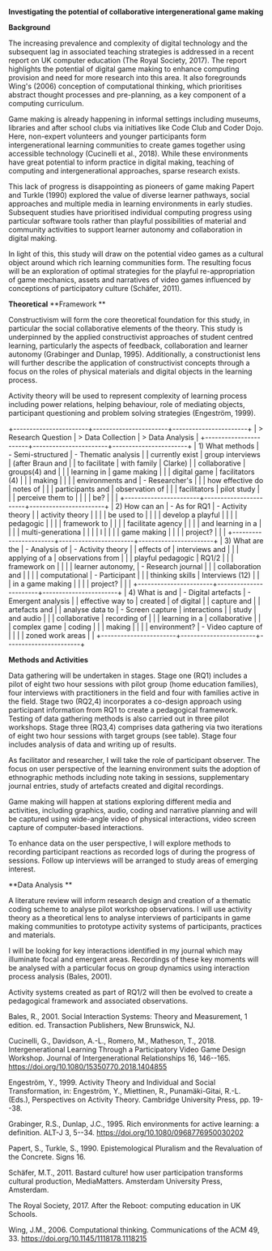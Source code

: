 **Investigating the potential of collaborative intergenerational game making**

**Background**

The increasing prevalence and complexity of digital technology and the subsequent lag in associated teaching strategies is addressed in a recent report on UK computer education (The Royal Society, 2017). The report highlights the potential of digital game making to enhance computing provision and need for more research into this area. It also foregrounds Wing's (2006) conception of computational thinking, which prioritises abstract thought processes and pre-planning, as a key component of a computing curriculum.

Game making is already happening in informal settings including museums, libraries and after school clubs via initiatives like Code Club and Coder Dojo. Here, non-expert volunteers and younger participants form intergenerational learning communities to create games together using accessible technology (Cucinelli et al., 2018). While these environments have great potential to inform practice in digital making, teaching of computing and intergenerational approaches, sparse research exists.

This lack of progress is disappointing as pioneers of game making Papert and Turkle (1990) explored the value of diverse learner pathways, social approaches and multiple media in learning environments in early studies. Subsequent studies have prioritised individual computing progress using particular software tools rather than playful possibilities of material and community activities to support learner autonomy and collaboration in digital making.

In light of this, this study will draw on the potential video games as a cultural object around which rich learning communities form. The resulting focus will be an exploration of optimal strategies for the playful re-appropriation of game mechanics, assets and narratives of video games influenced by conceptions of participatory culture (Schäfer, 2011).

**Theoretical** **Framework **

Constructivism will form the core theoretical foundation for this study, in particular the social collaborative elements of the theory. This study is underpinned by the applied constructivist approaches of student centred learning, particularly the aspects of feedback, collaboration and learner autonomy (Grabinger and Dunlap, 1995). Additionally, a constructionist lens will further describe the application of constructivist concepts through a focus on the roles of physical materials and digital objects in the learning process.

Activity theory will be used to represent complexity of learning process including power relations, helping behaviour, role of mediating objects, participant questioning and problem solving strategies (Engeström, 1999).

+-----------------------+-----------------------+-----------------------+ | > Research Question   | > Data Collection     | > Data Analysis       | +-----------------------+-----------------------+-----------------------+ | 1)  What methods      | -   Semi-structured   | -   Thematic analysis | |     currently exist   |     group interviews  |     (after Braun and  | |     to facilitate     |     with family       |     Clarke)           | |     collaborative     |     groups(4) and     |                       | |     learning in       |     game making       |                       | |     digital game      |     facilitators (4)  |                       | |     making            |                       |                       | |     environments and  | -   Researcher's      |                       | |     how effective do  |     notes of          |                       | |     participants and  |     observation of    |                       | |     facilitators      |     pilot study       |                       | |     perceive them to  |                       |                       | |     be?               |                       |                       | +-----------------------+-----------------------+-----------------------+ | 2)  How can an        | -   As for RQ1        | -   Activity theory   | |     activity theory   |                       |                       | |     be used to        |                       |                       | |     develop a playful |                       |                       | |     pedagogic         |                       |                       | |     framework to      |                       |                       | |     facilitate agency |                       |                       | |     and learning in a |                       |                       | |     multi-generationa |                       |                       | | l                     |                       |                       | |     game making       |                       |                       | |     project?          |                       |                       | +-----------------------+-----------------------+-----------------------+ | 3)  What are the      | -   Analysis of       | -   Activity theory   | |     effects of        |     interviews and    |                       | |     applying of a     |     observations from |                       | |     playful pedagogic |     RQ1/2             |                       | |     framework on      |                       |                       | |     learner autonomy, | -   Research journal  |                       | |     collaboration and |                       |                       | |     computational     | -   Participant       |                       | |     thinking skills   |     Interviews (12)   |                       | |     in a game making  |                       |                       | |     project?          |                       |                       | +-----------------------+-----------------------+-----------------------+ | 4)  What is and       | -   Digital artefacts | -   Emergent analysis | |     effective way to  |     created           |     of digital        | |     capture and       |                       |     artefacts and     | |     analyse data to   | -   Screen capture    |     interactions      | |     study             |     and audio         |                       | |     collaborative     |     recording of      |                       | |     learning in a     |     collaborative     |                       | |     complex game      |     coding            |                       | |     making            |                       |                       | |     environment?      | -   Video capture of  |                       | |                       |     zoned work areas  |                       | +-----------------------+-----------------------+-----------------------+

**Methods and Activities**

Data gathering will be undertaken in stages. Stage one (RQ1) includes a pilot of eight two hour sessions with pilot group (home education families), four interviews with practitioners in the field and four with families active in the field. Stage two (RQ2,4) incorporates a co-design approach using participant information from RQ1 to create a pedagogical framework. Testing of data gathering methods is also carried out in three pilot workshops. Stage three (RQ3,4) comprises data gathering via two iterations of eight two hour sessions with target groups (see table). Stage four includes analysis of data and writing up of results.

As facilitator and researcher, I will take the role of participant observer. The focus on user perspective of the learning environment suits the adoption of ethnographic methods including note taking in sessions, supplementary journal entries, study of artefacts created and digital recordings.

Game making will happen at stations exploring different media and activities, including graphics, audio, coding and narrative planning and will be captured using wide-angle video of physical interactions, video screen capture of computer-based interactions.

To enhance data on the user perspective, I will explore methods to recording participant reactions as recorded logs of during the progress of sessions. Follow up interviews will be arranged to study areas of emerging interest.

**Data Analysis **

A literature review will inform research design and creation of a thematic coding scheme to analyse pilot workshop observations. I will use activity theory as a theoretical lens to analyse interviews of participants in game making communities to prototype activity systems of participants, practices and materials.

I will be looking for key interactions identified in my journal which may illuminate focal and emergent areas. Recordings of these key moments will be analysed with a particular focus on group dynamics using interaction process analysis (Bales, 2001).

Activity systems created as part of RQ1/2 will then be evolved to create a pedagogical framework and associated observations.

Bales, R., 2001. Social Interaction Systems: Theory and Measurement, 1 edition. ed. Transaction Publishers, New Brunswick, NJ.

Cucinelli, G., Davidson, A.-L., Romero, M., Matheson, T., 2018. Intergenerational Learning Through a Participatory Video Game Design Workshop. Journal of Intergenerational Relationships 16, 146--165. https://doi.org/10.1080/15350770.2018.1404855

Engeström, Y., 1999. Activity Theory and Individual and Social Transformation, in: Engeström, Y., Miettinen, R., Punamäki-Gitai, R.-L. (Eds.), Perspectives on Activity Theory. Cambridge University Press, pp. 19--38.

Grabinger, R.S., Dunlap, J.C., 1995. Rich environments for active learning: a definition. ALT-J 3, 5--34. https://doi.org/10.1080/0968776950030202

Papert, S., Turkle, S., 1990. Epistemological Pluralism and the Revaluation of the Concrete. Signs 16.

Schäfer, M.T., 2011. Bastard culture! how user participation transforms cultural production, MediaMatters. Amsterdam University Press, Amsterdam.

The Royal Society, 2017. After the Reboot: computing education in UK Schools.

Wing, J.M., 2006. Computational thinking. Communications of the ACM 49, 33. https://doi.org/10.1145/1118178.1118215 